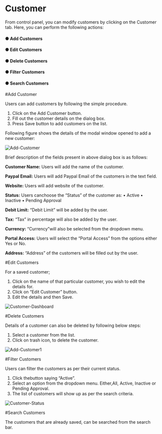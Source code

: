 <h1>Customer</h1>

From control panel, you can modify customers by clicking on the Customer tab. Here, you can perform the following actions:

<h4><b>&#x25cf; Add Customers</b></h4>
<h4><b>&#x25cf; Edit Customers</b></h4>
<h4><b>&#x25cf; Delete Customers</b></h4>
<h4><b>&#x25cf; Filter Customers</b></h4>
<h4><b>&#x25cf; Search Customers</b></h4>

#Add Customer

Users can add customers by following the simple procedure.

1. Click on the Add Customer button.
2. Fill out the customer details on the dialog box.
3. Press Save button to add customers on the list. 

Following figure shows the details of the modal window opened to add a new customer:

<img src="https://raw.githubusercontent.com/digipigeon/connexcs-user-docs/master/img/add-customer.png" alt="Add-Customer"/>

Brief description of the fields present in above dialog box is as follows:

<b>Customer Name:</b> Users will add the name of the customer.

<b>Paypal Email:</b> Users will add Paypal Email of the customers in the text field.

<b>Website:</b> Users will add website of the customer.

<b>Status:</b> Users canchoose the “Status” of the customer as:
	&bull; Active
	&bull; Inactive
	&bull; Pending Approval

<b>Debit Limit:</b>  “Debit Limit” will be added by the user.

<b>Tax:</b>  “Tax” in percentage will also be added by the user.

<b>Currency:</b>  “Currency”will also be selected from the dropdown menu.

<b>Portal Access:</b>  Users will select the “Portal Access” from the options either Yes or No.

<b>Address:</b>  “Address” of the customers will be filled out by the user. 

#Edit Customers

For a saved customer;

1. Click on the name of that particular customer, you wish to edit the details for.
2. Click on “Edit Customer” button.
3. Edit the details and then Save.

<img src="https://raw.githubusercontent.com/digipigeon/connexcs-user-docs/master/img/customer-dashboard.png" alt="Customer-Dashboard"/>

#Delete Customers

Details of a customer can also be deleted by following below steps:

1. Select a customer from the list.
2. Click on trash icon, to delete the customer.

<img src="https://raw.githubusercontent.com/digipigeon/connexcs-user-docs/master/img/add-Customer1.png" alt="Add-Customer1"/>

#Filter Customers

Users can filter the customers as per their current status.

1. Click thebutton saying “Active”.
2. Select an option from the dropdown menu. Either,All, Active, Inactive or Pending Approval.
3. The list of customers will show up as per the search criteria.

<img src="https://raw.githubusercontent.com/digipigeon/connexcs-user-docs/master/img/customer-status.png" alt="Customer-Status"/>

#Search Customers

The customers that are already saved, can be searched from the search bar.
